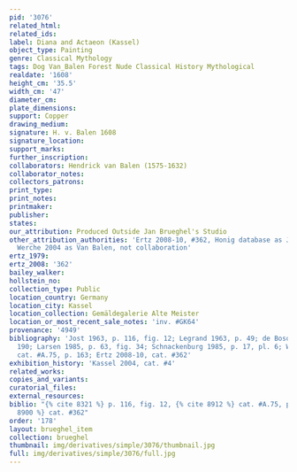 ```yaml
---
pid: '3076'
related_html: 
related_ids: 
label: Diana and Actaeon (Kassel)
object_type: Painting
genre: Classical Mythology
tags: Dog Van_Balen Forest Nude Classical History Mythological
realdate: '1608'
height_cm: '35.5'
width_cm: '47'
diameter_cm: 
plate_dimensions: 
support: Copper
drawing_medium: 
signature: H. v. Balen 1608
signature_location: 
support_marks: 
further_inscription: 
collaborators: Hendrick van Balen (1575-1632)
collaborator_notes: 
collectors_patrons: 
print_type: 
print_notes: 
printmaker: 
publisher: 
states: 
our_attribution: Produced Outside Jan Brueghel's Studio
other_attribution_authorities: 'Ertz 2008-10, #362, Honig database as Jan and studio?,
  Werche 2004 as Van Balen, not collaboration'
ertz_1979: 
ertz_2008: '362'
bailey_walker: 
hollstein_no: 
collection_type: Public
location_country: Germany
location_city: Kassel
location_collection: Gemäldegalerie Alte Meister
location_or_most_recent_sale_notes: 'inv. #GK64'
provenance: '4949'
bibliography: 'Jost 1963, p. 116, fig. 12; Legrand 1963, p. 49; de Bosque 1985, p.
  190; Larsen 1985, p. 63, fig. 34; Schnackenburg 1985, p. 17, pl. 6; Werche 2004,
  cat. #A.75, p. 163; Ertz 2008-10, cat. #362'
exhibition_history: 'Kassel 2004, cat. #4'
related_works: 
copies_and_variants: 
curatorial_files: 
external_resources: 
biblio: "{% cite 8321 %} p. 116, fig. 12, {% cite 8912 %} cat. #A.75, p. 163, {% cite
  8900 %} cat. #362"
order: '178'
layout: brueghel_item
collection: brueghel
thumbnail: img/derivatives/simple/3076/thumbnail.jpg
full: img/derivatives/simple/3076/full.jpg
---
```


